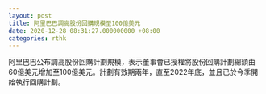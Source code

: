 ```yaml
---
layout: post
title: 阿里巴巴調高股份回購規模至100億美元
date: 2020-12-28 08:31:27.000000000 +08:00
categories: rthk
---
```


阿里巴巴公布調高股份回購計劃規模，表示董事會已授權將股份回購計劃總額由60億美元增加至100億美元。計劃有效期兩年，直至2022年底，並且已於今季開始執行回購計劃。
